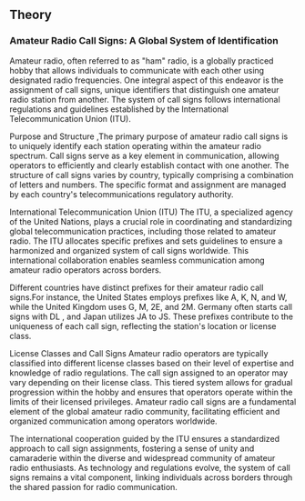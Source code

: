 ## **Theory**

### **Amateur Radio Call Signs: A Global System of Identification**

Amateur radio, often referred to as "ham" radio, is a globally practiced hobby that allows individuals to communicate with each other using designated radio frequencies. One integral aspect of this endeavor is the assignment of call signs, unique identifiers that distinguish one amateur radio station from another. The system of call signs follows international regulations and guidelines established by the International Telecommunication Union (ITU).

Purpose and Structure ,The primary purpose of amateur radio call signs is to uniquely identify each station operating within the amateur radio spectrum. Call signs serve as a key element in communication, allowing operators to efficiently and clearly establish contact with one another. The structure of call signs varies by country, typically comprising a combination of letters and numbers. The specific format and assignment are managed by each country's telecommunications regulatory authority.

International Telecommunication Union (ITU) The ITU, a specialized agency of the United Nations, plays a crucial role in coordinating and standardizing global telecommunication practices, including those related to amateur radio. The ITU allocates specific prefixes and sets guidelines to ensure a harmonized and organized system of call signs worldwide. This international collaboration enables seamless communication among amateur radio operators across borders.

Different countries have distinct prefixes for their amateur radio call signs.For instance, the United States employs prefixes like A, K, N, and W, while the United Kingdom uses G, M, 2E, and 2M. Germany often starts call signs with DL , and Japan utilizes JA to JS. These prefixes contribute to the uniqueness of each call sign, reflecting the station's location or license class.

License Classes and Call Signs Amateur radio operators are typically classified into different license classes based on their level of expertise and knowledge of radio regulations. The call sign assigned to an operator may vary depending on their license class. This tiered system allows for gradual progression within the hobby and ensures that operators operate within the limits of their licensed privileges. Amateur radio call signs are a fundamental element of the global amateur radio community, facilitating efficient and organized communication among operators worldwide.

The international cooperation guided by the ITU ensures a standardized approach to call sign assignments, fostering a sense of unity and camaraderie within the diverse and widespread community of amateur radio enthusiasts. As technology and regulations evolve, the system of call signs remains a vital component, linking individuals across borders through the shared passion for radio communication.
